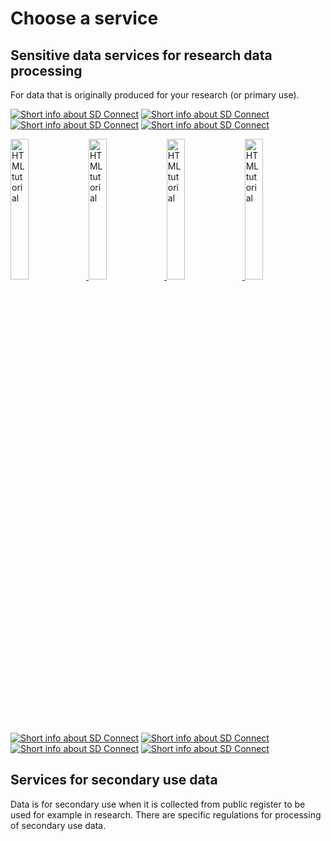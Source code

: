 # Choose a service
## Sensitive data services for research data processing
For data that is originally produced for your research (or primary use). 

<a href="fega_dac.md" alt="Read more about SD Connect" >![Short info about SD Connect](./images/introduction/SD_ChooseService_SDConnect.svg 'SD Connect')</a>
<a href="https://www.csc.fi" alt="Read more about SD Connect" >![Short info about SD Connect](./images/introduction/SD_ChooseService_SDConnect.svg 'SD Connect')</a>
<a href="https://www.csc.fi" alt="Read more about SD Connect" >![Short info about SD Connect](./images/introduction/SD_ChooseService_SDConnect.svg 'SD Connect')</a>
<a href="https://www.csc.fi" alt="Read more about SD Connect" >![Short info about SD Connect](./images/introduction/SD_ChooseService_SDConnect.svg 'SD Connect')</a>

<a href="fega_dac.md" aria-label="This is readable by screen readers"> <img src="./images/introduction/SD_ChooseService_SDConnect.svg" alt="HTML tutorial" style="width:24%;"> </a>
<a href="https://code.visualstudio.com" aria-label="This is readable by screen readers"> <img src="./images/introduction/SD_ChooseService_SDConnect.svg" alt="HTML tutorial" style="width:24%;"> </a>
<a href="https://code.visualstudio.com" aria-label="This is readable by screen readers"> <img src="./images/introduction/SD_ChooseService_SDConnect.svg" alt="HTML tutorial" style="width:24%;"> </a>
<a href="https://code.visualstudio.com" aria-label="This is readable by screen readers"> <img src="./images/introduction/SD_ChooseService_SDConnect.svg" alt="HTML tutorial" style="width:24%;"> </a>

[![Short info about SD Connect](./images/introduction/SD_ChooseService_SDConnect.svg 'SD Connect')](fega_dac.md)
[![Short info about SD Connect](./images/introduction/SD_ChooseService_SDConnect.svg 'SD Connect')](gromacs.md)
[![Short info about SD Connect](./images/introduction/SD_ChooseService_SDConnect.svg 'SD Connect')](gromacs.md)
[![Short info about SD Connect](./images/introduction/SD_ChooseService_SDConnect.svg 'SD Connect')](gromacs.md)

## Services for secondary use data
Data is for secondary use when it is collected from public register to be used for example in research. There are specific regulations for processing of secondary use data.
